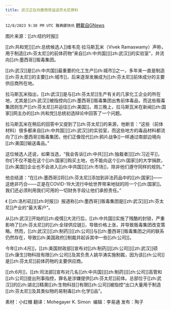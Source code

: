 ```yaml
---
title: 武汉正在向墨西哥运送芬太尼原料
---
```

`12/8/2023 9:30 PM UTC 雅典娜快讯` [轉載自GNews](https://gnews.org/articles/2088018)

图片来源：[[zh:纽约时报]]

[[zh:共和党]][[zh:总统候选人]]维韦克·拉马斯瓦米（Vivek Ramaswamy）声称，用于制造[[zh:芬太尼]]的前体药物“来自[[zh:中共国]][[zh:武汉]]的实验室”，并流向[[zh:墨西哥]]贩毒集团。

[[zh:武汉]]是[[zh:中共国]]最重要的化工生产[[zh:城市]]之一，多年来一直是制造[[zh:芬太尼]]的主要[[zh:城市]]，后来逐渐发展成为[[zh:芬太尼]]前体成分的主要供应商所在地。

拉马斯瓦米指出，[[zh:武汉]]是与[[zh:芬太尼]]生产有关的几家化工企业的所在地，尤其是[[zh:武汉]]被指控向[[zh:墨西哥]]贩毒集团出售前体毒品，而这些贩毒集团则生产[[zh:芬太尼]]并运往[[zh:美国]]。周三晚上，拉马斯瓦米在新闻[[zh:国家]]网主办的[[zh:共和党]]总统初选辩论中回答了一个问题。

拉马斯瓦米在稍后的回答中又提到了[[zh:芬太尼]]的来源，他断言：“这些（前体材料）很多都来自[[zh:中共国]][[zh:武汉]]的实验室，而这些地方的毒品材料都流向了[[zh:墨西哥]]贩毒集团，他们正像现代[[zh:鸦片战争]]一样通过南部边境向[[zh:美国]]输送毒品。”

这位候选人还说，如果当选，“我会告诉[[zh:中共]][[zh:独裁者]][[zh:习近平]]，你们不仅不能在这个[[zh:国家]]购买土地，也不能向这个[[zh:国家]]的大学捐款，[[zh:美国]]企业也不会进入[[zh:中共国]][[zh:市场]]，除非他们遵守同样的规则。”

他总结道：“在[[zh:墨西哥]]将[[zh:芬太尼]]添加到非法药品中的[[zh:国家]]——这绝非巧合——正是在COVID-19大流行中给世界带来地狱的同一个[[zh:国家]]。我们还必须利用我们可用的一切财务手段让他们承担责任。”

《 [[zh:洛杉矶]][[zh:时报]]》报道称[[zh:墨西哥]]贩毒集团是[[zh:武汉]][[zh:芬太尼]]产业的“最大客户”。

从[[zh:武汉]]开始的[[zh:疫情]]大流行后，[[zh:中共国]]实施了残酷的封锁，严重影响了[[zh:芬太尼]]的[[zh:全球供应链]]，导致价格上涨，并导致贩毒集团改变策略。然而，[[zh:武汉]][[zh:制药]][[zh:公司]]与[[zh:墨西哥]]贩毒集团之间的联系仍然存在，导致[[zh:美国政府]]制裁并起诉其中一些[[zh:公司]]。

今年[[zh:4月]]，[[zh:美国财政部]]宣布对[[zh:制药]][[zh:公司]][[zh:武汉]]硕[[zh:康生]]物科技有限[[zh:公司]]及其负责人姚华涛实施制裁，因为该[[zh:公司]]是[[zh:芬太尼]]前体药物的主要供应商。

[[zh:6月]]，[[zh:司法部]]宣布对几名[[zh:中共国]][[zh:制药]][[zh:公司]]高管和[[zh:公司]]提出刑事指控，罪名是涉嫌提供[[zh:芬太尼]]前体。总部位于[[zh:武汉]]的[[zh:湖北]]精奧[[zh:生物科技]]有限[[zh:公司]]被指控“出口大量用于制造[[zh:芬太尼]]及其类似物的易制毒[[zh:化学]]品”。

        
素材：小红帽    翻译：Mohegayer K. Simon   编辑：李易通  发布：陶子



